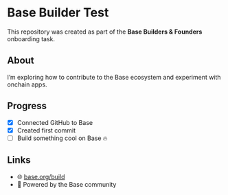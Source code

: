 # Base Builder Test

This repository was created as part of the **Base Builders & Founders** onboarding task.

## About
I’m exploring how to contribute to the Base ecosystem and experiment with onchain apps.

## Progress
- [x] Connected GitHub to Base
- [x] Created first commit
- [ ] Build something cool on Base 🔥

## Links
- 🌐 [base.org/build](https://www.base.org/build)
- 🧱 Powered by the Base community

